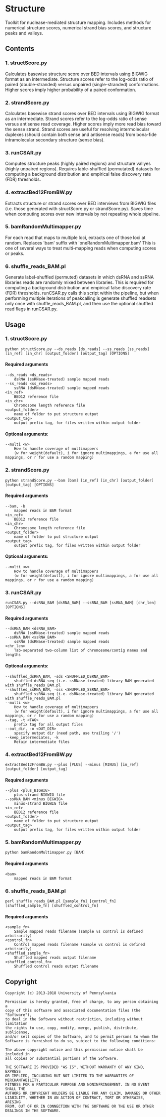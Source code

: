 # Structure

Toolkit for nuclease-mediated structure mapping. Includes methods for numerical structure scores, numerical strand bias scores, and structure peaks and valleys.

## Contents

### 1. structScore.py

Calculates basewise structure score over BED intervals using BIGWIG format as an intermediate. Structure scores refer to the log-odds ratio of paired (double-stranded) versus unpaired (single-stranded) conformations. Higher scores imply higher probability of a paired conformation.

### 2. strandScore.py

Calculates basewise strand scores over BED intervals using BIGWIG format as an intermediate. Strand scores refer to the log-odds ratio of sense versus antisense read coverage. Higher scores imply more read bias toward the sense strand. Strand scores are useful for resolving intermolecular duplexes (should contain both sense and antisense reads) from bona-fide intramolecular secondary structure (sense bias). 

### 3. runCSAR.py

Computes structure peaks (highly paired regions) and structure vallyes (highly unpaired regions). Requires lable-shuffled (permutated) datasets for computing a background distribution and empirical false discovery rate (FDR) thresholds.

### 4. extractBed12FromBW.py

Extracts structure or strand scores over BED interviews from BIGWIG files (i.e. those generated with structScore.py or strandScore.py). Saves time when computing scores over new intervals by not repeating whole pipeline. 

### 5. bamRandomMultimapper.py

For each read that maps to multiple loci, extracts one of those loci at random. Replaces 'bam' suffix with 'oneRandomMultimapper.bam' This is one of several ways to treat multi-mapping reads when computing scores or peaks.

### 6. shuffle_reads_BAM.pl

Generate label-shuffled (permuted) datasets in which dsRNA and ssRNA libraries reads are randomly mixed between libraries. This is required for computing a background distribution and empirical false discovery rate (FDR) thresholds. runCSAR.py calls this script within the pipeline, but when performing multiple iterations of peakcalling is generate shuffled readsets only once with shuffle_reads_BAM.pl, and then use the optional shuffled read flags in runCSAR.py.

## Usage

### 1. structScore.py

```
python structScore.py --ds_reads [ds_reads] --ss_reads [ss_reads] [in_ref] [in_chr] [output_folder] [output_tag] [OPTIONS]
```

#### Required arguments
	--ds_reads <ds_reads>
		dsRNA (ssRNase-treated) sample mapped reads
	--ss_reads <ss_reads>
		ssRNA (dsRNase-treated) sample mapped reads
	<in_ref>
		BED12 reference file
	<in_chr>
		Chromosome length reference file
	<output_folder>
		name of folder to put structure output
	<output_tag>
		output prefix tag, for files written within output folder

#### Optional arguments:
	--multi <w>      
		How to handle coverage of multimappers 
		(w for weight(default), i for ignore multimappings, a for use all mappings, or r for use a random mapping)


### 2. strandScore.py


```
python strandScore.py --bam [bam] [in_ref] [in_chr] [output_folder] [output_tag] [OPTIONS]
```


#### Required arguments
	--bam, -b  
		mapped reads in BAM format
	<in_ref>
		BED12 reference file
	<in_chr>
		Chromosome length reference file
	<output_folder>
		name of folder to put structure output
	<output_tag>
		output prefix tag, for files written within output folder

#### Optional arguments:
	--multi <w>      
		How to handle coverage of multimappers 
		(w for weight(default), i for ignore multimappings, a for use all mappings, or r for use a random mapping)


### 3. runCSAR.py

```
runCSAR.py --dsRNA_BAM [dsRNA_BAM] --ssRNA_BAM [ssRNA_BAM] [chr_len] [OPTIONS]
```

#### Required arguments
	--dsRNA_BAM <dsRNA_BAM>
		dsRNA (ssRNase-treated) sample mapped reads
	--ssRNA_BAM <ssRNA_BAM>
		ssRNA (dsRNase-treated) sample mapped reads
	<chr_len>
		Tab-separated two-column list of chromosome/contig names and lengths

#### Optional arguments:
	--shuffled_dsRNA_BAM, -sds <SHUFFLED_DSRNA_BAM>      
		shuffled dsRNA-seq (i.e. ssRNase-treated) library BAM generated with shuffle_reads_BAM.pl
	--shuffled_ssRNA_BAM, -sss <SHUFFLED_SSRNA_BAM>      
		shuffled ssRNA-seq (i.e. dsRNase-treated) library BAM generated with shuffle_reads_BAM.pl
	--multi <w>      
		How to handle coverage of multimappers 
		(w for weight(default), i for ignore multimappings, a for use all mappings, or r for use a random mapping)
	--tag, -t <TAG>      
		prefix tag for all output files 
	--out_dir, -o <OUT_DIR>      
		specify output dir (need path, use trailing '/')
	--keep_intermediates, -k
		Retain intermediate files	


### 4. extractBed12FromBW.py

```
extractBed12FromBW.py --plus [PLUS] --minus [MINUS] [in_ref] [output_folder] [output_tag]
```

#### Required arguments
	--plus <plus_BIGWIG>
		plus-strand BIGWIG file
	--ssRNA_BAM <minus_BIGWIG>
		minus-strand BIGWIG file
	<in_ref>
		BED12 reference file
	<output_folder>
		name of folder to put structure output
	<output_tag>
		output prefix tag, for files written within output folder


### 5. bamRandomMultimapper.py

```
python bamRandomMultimapper.py [BAM]
```

#### Required arguments
	<bam>
		mapped reads in BAM format


### 6. shuffle_reads_BAM.pl

```
perl shuffle_reads_BAM.pl [sample_fn] [control_fn] [shuffled_sample_fn] [shuffled_control_fn]
```

#### Required arguments
	<sample_fn>
		Sample mapped reads filename (sample vs control is defined arbitrarily)
	<control_fn>
		Control mapped reads filename (sample vs control is defined arbitrarily)
	<shuffled_sample_fn>
		Shuffled mapped reads output filename
	<shuffled_control_fn>
		Shuffled control reads output filename


## Copyright
	Copyright (c) 2013-2018 University of Pennsylvania

	Permission is hereby granted, free of charge, to any person obtaining a
	copy of this software and associated documentation files (the "Software"),
	to deal in the Software without restriction, including without limitation
	the rights to use, copy, modify, merge, publish, distribute, sublicense,
	and/or sell copies of the Software, and to permit persons to whom the
	Software is furnished to do so, subject to the following conditions:

	The above copyright notice and this permission notice shall be included in
	all copies or substantial portions of the Software.

	THE SOFTWARE IS PROVIDED "AS IS", WITHOUT WARRANTY OF ANY KIND, EXPRESS
	OR IMPLIED, INCLUDING BUT NOT LIMITED TO THE WARRANTIES OF MERCHANTABILITY,
	FITNESS FOR A PARTICULAR PURPOSE AND NONINFRINGEMENT. IN NO EVENT SHALL THE
	AUTHORS OR COPYRIGHT HOLDERS BE LIABLE FOR ANY CLAIM, DAMAGES OR OTHER
	LIABILITY, WHETHER IN AN ACTION OF CONTRACT, TORT OR OTHERWISE, ARISING
	FROM, OUT OF OR IN CONNECTION WITH THE SOFTWARE OR THE USE OR OTHER
	DEALINGS IN THE SOFTWARE.

